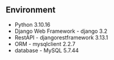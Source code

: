 ## Environment
  - Python 3.10.16
  - Django Web Framework - django 3.2
  - RestAPI - djangorestframework 3.13.1
  - ORM - mysqlclient 2.2.7
  - database - MySQL 5.7.44
